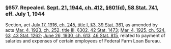 ### §657. Repealed. [Sept. 21, 1944, ch. 412, §601(d), 58 Stat. 741](/statviewer.htm?volume=58&page=741), eff. July 1, 1944 ###

Section, act [July 17, 1916, ch. 245, title I, §3, 39 Stat. 361](/statviewer.htm?volume=39&page=361), as amended by acts [Mar. 4, 1923, ch. 252, title III, §302, 42 Stat. 1473](/statviewer.htm?volume=42&page=1473); [Mar. 4, 1925, ch. 524, §3, 43 Stat. 1262](/statviewer.htm?volume=43&page=1262); [June 26, 1930, ch. 613, 46 Stat. 815](/statviewer.htm?volume=46&page=815), related to payment of salaries and expenses of certain employees of Federal Farm Loan Bureau.